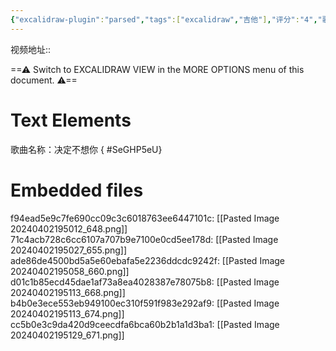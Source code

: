 ```yaml
---
{"excalidraw-plugin":"parsed","tags":["excalidraw","吉他"],"评分":"4","歌手1":["9m88"],"学习任务":false,"dg-publish":true,"permalink":"/4_娱乐归档（不再活跃的事项/吉他/决定不想你/","dgPassFrontmatter":true}
---
```


视频地址:: 

==⚠  Switch to EXCALIDRAW VIEW in the MORE OPTIONS menu of this document. ⚠==

# Text Elements
歌曲名称：决定不想你
{ #SeGHP5eU}



# Embedded files
f94ead5e9c7fe690cc09c3c6018763ee6447101c: [[Pasted Image 20240402195012_648.png]]
71c4acb728c6cc6107a707b9e7100e0cd5ee178d: [[Pasted Image 20240402195027_655.png]]
ade86de4500bd5a5e60ebafa5e2236ddcdc9242f: [[Pasted Image 20240402195058_660.png]]
d01c1b85ecd45dae1af73a8ea4028387e78075b8: [[Pasted Image 20240402195113_668.png]]
b4b0e3ece553eb949100ec310f591f983e292af9: [[Pasted Image 20240402195113_674.png]]
cc5b0e3c9da420d9ceecdfa6bca60b2b1a1d3ba1: [[Pasted Image 20240402195129_671.png]]

